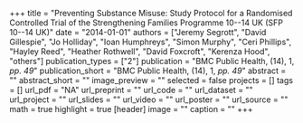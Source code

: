 +++
title = "Preventing Substance Misuse: Study Protocol for a Randomised Controlled Trial of the Strengthening Families Programme 10--14 UK (SFP 10--14 UK)"
date = "2014-01-01"
authors = ["Jeremy Segrott", "David Gillespie", "Jo Holliday", "Ioan Humphreys", "Simon Murphy", "Ceri Phillips", "Hayley Reed", "Heather Rothwell", "David Foxcroft", "Kerenza Hood", "others"]
publication_types = ["2"]
publication = "BMC Public Health, (14), 1, _pp. 49_"
publication_short = "BMC Public Health, (14), 1, _pp. 49_"
abstract = ""
abstract_short = ""
image_preview = ""
selected = false
projects = []
tags = []
url_pdf = "NA"
url_preprint = ""
url_code = ""
url_dataset = ""
url_project = ""
url_slides = ""
url_video = ""
url_poster = ""
url_source = ""
math = true
highlight = true
[header]
image = ""
caption = ""
+++
